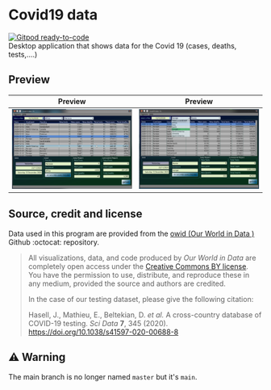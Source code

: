 # Covid19  data  
[![Gitpod ready-to-code](https://img.shields.io/badge/Gitpod-ready--to--code-blue?logo=gitpod)](https://gitpod.io/#https://github.com/faouziMohamed/covid-data)    
Desktop application that shows data for the Covid 19 (cases, deaths, tests,....)

## Preview

|Preview |Preview |
|---|----|
|![screenshot1](assets/screenshots/covid-data-1.png)|![screenshot2](assets/screenshots/covid-data-2.png)|


## Source, credit and license

Data used in this program are provided from the [owid (Our World in Data )](https://raw.githubusercontent.com/owid/covid-19-data/master/public/data/owid-covid-data.csv) Github :octocat: repository.

> All visualizations, data, and code produced by *Our World in Data* are completely open access under the [Creative Commons BY license](https://creativecommons.org/licenses/by/4.0/). You have the permission to use, distribute, and reproduce these in any medium, provided the source and authors are credited.
>
> In the case of our testing dataset, please give the following citation:
>
> Hasell, J., Mathieu, E., Beltekian, D. *et al.* A cross-country database of COVID-19 testing. *Sci Data* **7**, 345 (2020). https://doi.org/10.1038/s41597-020-00688-8



## :warning: ​Warning

The main branch is no longer named `master` but it's `main`.
